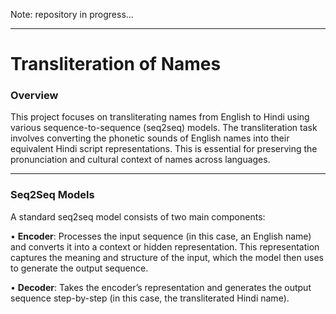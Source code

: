 Note: repository in progress...

---

# Transliteration of Names

### Overview

This project focuses on transliterating names from English to Hindi using various sequence-to-sequence (seq2seq) models. The transliteration task involves converting the phonetic sounds of English names into their equivalent Hindi script representations. This is essential for preserving the pronunciation and cultural context of names across languages.

---
### Seq2Seq Models

A standard seq2seq model consists of two main components:

•	**Encoder**: Processes the input sequence (in this case, an English name) and converts it into a context or hidden representation. This representation captures the meaning and structure of the input, which the model then uses to generate the output sequence.

•	**Decoder**: Takes the encoder’s representation and generates the output sequence step-by-step (in this case, the transliterated Hindi name).


